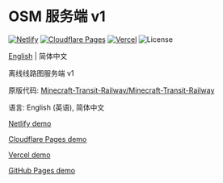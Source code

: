 # OSM 服务端 v1

[![Netlify](http://img.shields.io/netlify/0add044d-e962-42a2-8f2f-1fd918d57bc4?style=flat-square&logo=netlify&logoColor=white&label=Netlify)](//mtr-osm-v1.netlify.app)
[![Cloudflare Pages](https://badge.gteh.top/?url=http%3A%2F%2Fmtr-osm-v1.pages.dev&style=flat-square&logo=cloudflare&name=Cloudflare+Pages&logoColor=white)](//mtr-osm-v1.pages.dev)
[![Vercel](https://badge.gteh.top/vercel/mtr-osm-v1?style=flat-square&name=Vercel)](//mtr-osm-v1.vercel.app)
![License](https://img.shields.io/badge/License-MIT-blue?style=flat-square)

[English](//github.com/MTR-Offline-System-Map/server-v1/blob/main/README.md) | 简体中文

离线线路图服务端 v1

原版代码: [Minecraft-Transit-Railway/Minecraft-Transit-Railway](//github.com/Minecraft-Transit-Railway/Minecraft-Transit-Railway/tree/2525e23/resources/common/normal/assets/mtr/website)

语言: English (英语), 简体中文

[Netlify demo](//mtr-osm-v1.netlify.app/zh-Hans)

[Cloudflare Pages demo](//mtr-osm-v1.pages.dev/zh-Hans)

[Vercel demo](//mtr-osm-v1.vercel.app/zh-Hans)

[GitHub Pages demo](//mtr-offline-system-map.github.io/server-v1/)